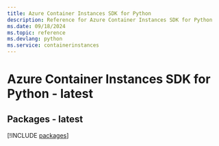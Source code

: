 ```yaml
---
title: Azure Container Instances SDK for Python
description: Reference for Azure Container Instances SDK for Python
ms.date: 09/18/2024
ms.topic: reference
ms.devlang: python
ms.service: containerinstances
---
```

# Azure Container Instances SDK for Python - latest
## Packages - latest
[!INCLUDE [packages](container-instances-index.md)]